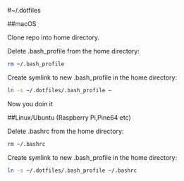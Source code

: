 #~/.dotfiles

##macOS

Clone repo into home directory.

Delete .bash_profile from the home directory:
```bash
rm ~/.bash_profile
```


Create symlink to new .bash_profile in the home directory:
```bash
ln -s ~/.dotfiles/.bash_profile ~
```

Now you doin it

##Linux/Ubuntu (Raspberry Pi,Pine64 etc)

Delete .bashrc from the home directory:
```bash
rm ~/.bashrc
```


Create symlink to new .bash_profile in the home directory:
```bash
ln -s ~/.dotfiles/.bash_profile ~/.bashrc
```